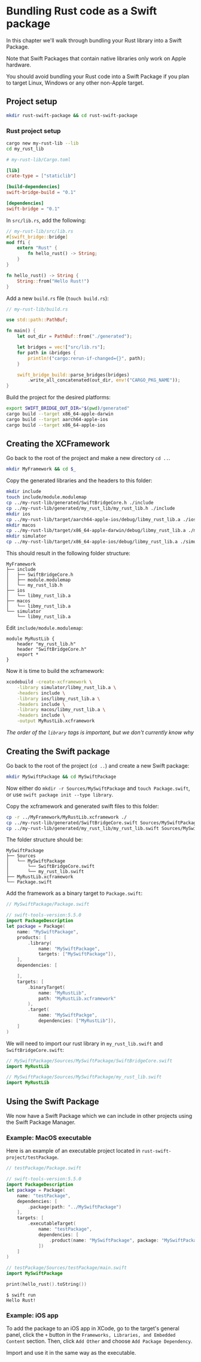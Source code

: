 # Bundling Rust code as a Swift package

In this chapter we'll walk through bundling your Rust library into a Swift Package.

Note that Swift Packages that contain native libraries only work on Apple hardware. 

You should avoid bundling your Rust code into a Swift Package if you plan to target Linux, Windows or any other non-Apple target.

## Project setup

```bash
mkdir rust-swift-package && cd rust-swift-package
```

### Rust project setup

```bash
cargo new my-rust-lib --lib
cd my_rust_lib
```

```toml
# my-rust-lib/Cargo.toml

[lib]
crate-type = ["staticlib"]

[build-dependencies]
swift-bridge-build = "0.1"

[dependencies]
swift-bridge = "0.1"
```

In `src/lib.rs`, add the following:

```rust
// my-rust-lib/src/lib.rs
#[swift_bridge::bridge]
mod ffi {
    extern "Rust" {
        fn hello_rust() -> String;
    }
}

fn hello_rust() -> String {
    String::from("Hello Rust!")
}
```

Add a new `build.rs` file (`touch build.rs`):
```rust
// my-rust-lib/build.rs

use std::path::PathBuf;

fn main() {
    let out_dir = PathBuf::from("./generated");

    let bridges = vec!["src/lib.rs"];
    for path in &bridges {
        println!("cargo:rerun-if-changed={}", path);
    }

    swift_bridge_build::parse_bridges(bridges)
        .write_all_concatenated(out_dir, env!("CARGO_PKG_NAME"));
}
```

Build the project for the desired platforms:

```bash
export SWIFT_BRIDGE_OUT_DIR="$(pwd)/generated"
cargo build --target x86_64-apple-darwin
cargo build --target aarch64-apple-ios
cargo build --target x86_64-apple-ios
```

## Creating the XCFramework

Go back to the root of the project and make a new directory `cd ..`.

```bash
mkdir MyFramework && cd $_
```

Copy the generated libraries and the headers to this folder:
```bash
mkdir include
touch include/module.modulemap
cp ../my-rust-lib/generated/SwiftBridgeCore.h ./include
cp ../my-rust-lib/generated/my_rust_lib/my_rust_lib.h ./include
mkdir ios
cp ../my-rust-lib/target/aarch64-apple-ios/debug/libmy_rust_lib.a ./ios
mkdir macos
cp ../my-rust-lib/target/x86_64-apple-darwin/debug/libmy_rust_lib.a ./macos
mkdir simulator
cp ../my-rust-lib/target/x86_64-apple-ios/debug/libmy_rust_lib.a ./simulator
```

This should result in the following folder structure:
```
MyFramework
├── include
│   ├── SwiftBridgeCore.h
│   ├── module.modulemap
│   └── my_rust_lib.h
├── ios
│   └── libmy_rust_lib.a
├── macos
│   └── libmy_rust_lib.a
└── simulator
    └── libmy_rust_lib.a
```

Edit `include/module.modulemap`:

```modulemap
module MyRustLib {
    header "my_rust_lib.h"
    header "SwiftBridgeCore.h"
    export *
}
```

Now it is time to build the xcframework:

```bash
xcodebuild -create-xcframework \
    -library simulator/libmy_rust_lib.a \
    -headers include \
    -library ios/libmy_rust_lib.a \
    -headers include \
    -library macos/libmy_rust_lib.a \
    -headers include \
    -output MyRustLib.xcframework
```

*The order of the `library` tags is important, but we don't currently know why*

## Creating the Swift package

Go back to the root of the project (`cd ..`) and create a new Swift package:

```bash
mkdir MySwiftPackage && cd MySwiftPackage
```

Now either do `mkdir -r Sources/MySwiftPackage` and `touch Package.swift`, or use `swift package init --type library`.

Copy the xcframework and generated swift files to this folder:
```bash
cp -r ../MyFramework/MyRustLib.xcframework ./
cp ../my-rust-lib/generated/SwiftBridgeCore.swift Sources/MySwiftPackage
cp ../my-rust-lib/generated/my_rust_lib/my_rust_lib.swift Sources/MySwiftPackage
```

The folder structure should be:
```
MySwiftPackage
├── Sources
│   └── MySwiftPackage
│       └── SwiftBridgeCore.swift
│       └── my_rust_lib.swift
├── MyRustLib.xcframework
└── Package.swift
```

Add the framework as a binary target to `Package.swift`:
```swift
// MySwiftPackage/Package.swift

// swift-tools-version:5.5.0
import PackageDescription
let package = Package(
    name: "MySwiftPackage",
    products: [
        .library(
            name: "MySwiftPackage",
            targets: ["MySwiftPackage"]),
    ],
    dependencies: [

    ],
    targets: [
        .binaryTarget(
            name: "MyRustLib",
            path: "MyRustLib.xcframework"
        ),
        .target(
            name: "MySwiftPackge",
            dependencies: ["MyRustLib"]),
    ]
)
```

<!--TODO: better way of dealing with this instead of editing the generated files-->
We will need to import our rust library in `my_rust_lib.swift` and `SwiftBridgeCore.swift`:

```swift
// MySwiftPackage/Sources/MySwiftPackage/SwiftBridgeCore.swift
import MyRustLib
```

```swift
// MySwiftPackage/Sources/MySwiftPackage/my_rust_lib.swift
import MyRustLib
```

## Using the Swift Package

We now have a Swift Package which we can include in other projects using the Swift Package Manager.

### Example: MacOS executable
Here is an example of an executable project located in `rust-swift-project/testPackage`.

```swift
// testPackage/Package.swift

// swift-tools-version:5.5.0
import PackageDescription
let package = Package(
    name: "testPackage",
    dependencies: [
        .package(path: "../MySwiftPackage")
    ],
    targets: [
        .executableTarget(
            name: "testPackage",
            dependencies: [
                .product(name: "MySwiftPackage", package: "MySwiftPackage")
            ])
    ]
)
```

```swift
// testPackage/Sources/testPackage/main.swift
import MySwiftPackage

print(hello_rust().toString())
```

```
$ swift run
Hello Rust!
```

### Example: iOS app

To add the package to an iOS app in XCode, go to the target's general panel, click the `+` button in the `Frameworks, Libraries, and Embedded Content` section. Then, click `Add Other` and choose `Add Package Dependency`.

Import and use it in the same way as the executable.
